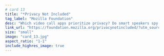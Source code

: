 ```yaml
---
# card 13
title: "*Privacy Not Included"
tag_label: "Mozilla Foundation"
desc: "Which video call apps prioritize privacy? Do smart speakers spy on you? See which gadgets are best (and worst) for privacy and security."
link_url: "https://foundation.mozilla.org/privacynotincluded/?utm_source=www.mozilla.org&utm_medium=referral&utm_campaign=homepage&utm_content=card"
size: "small"
image: "card_13.jpg"
aspect_ratio: "1-1"
include_highres_image: true
---
```

